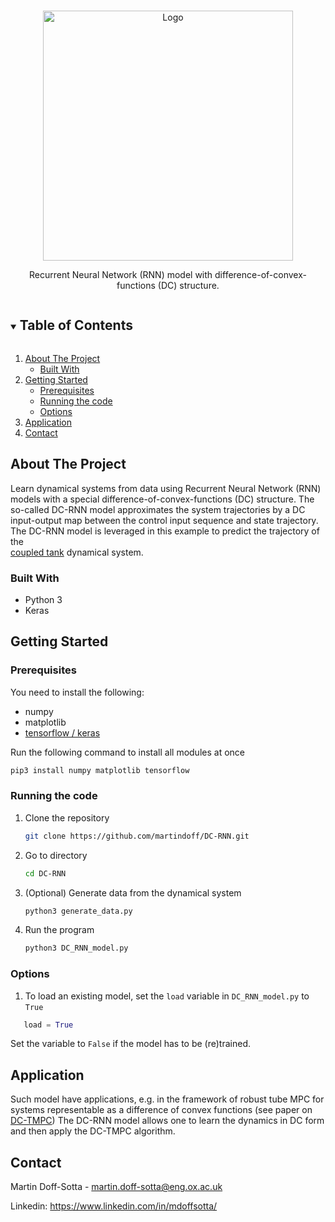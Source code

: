 <!-- PROJECT LOGO -->
<br />
<p align="center">
   <img src="https://github.com/martindoff/DC-RNN/RNN.png" alt="Logo" width="400" height="400">
  <p align="center">
   Recurrent Neural Network (RNN) model with difference-of-convex-functions (DC) structure. 
    <br />  
  </p>
</p>



<!-- TABLE OF CONTENTS -->
<details open="open">
  <summary><h2 style="display: inline-block">Table of Contents</h2></summary>
  <ol>
    <li>
      <a href="#about-the-project">About The Project</a>
      <ul>
        <li><a href="#built-with">Built With</a></li>
      </ul>
    </li>
    <li>
      <a href="#getting-started">Getting Started</a>
      <ul>
        <li><a href="#prerequisites">Prerequisites</a></li>
        <li><a href="#installation">Running the code</a></li>
        <li><a href="#options">Options</a></li>
      </ul>
    </li>
    <li><a href="#application">Application</a></li>
    <li><a href="#contact">Contact</a></li>
  </ol>
</details>



<!-- ABOUT THE PROJECT -->
## About The Project

Learn dynamical systems from data using Recurrent Neural Network (RNN) models with a special 
difference-of-convex-functions (DC) structure. The so-called DC-RNN model approximates the
system trajectories by a DC input-output map between the control input sequence and state trajectory.
The DC-RNN model is leveraged in this example to predict the trajectory of the  
[coupled tank](https://ora.ox.ac.uk/objects/uuid:a3a0130b-5387-44b3-97ae-1c9795b91a42/download_file?safe_filename=Doff-Sotta_and_Cannon_2022_Difference_of_convex.pdf&file_format=application%2Fpdf&type_of_work=Conference+item)
dynamical system.  

### Built With

* Python 3
* Keras



<!-- GETTING STARTED -->
## Getting Started


### Prerequisites

You need to install the following:
* numpy
* matplotlib
* [tensorflow / keras](https://keras.io/getting_started/)

Run the following command to install all modules at once

   ```sh
   pip3 install numpy matplotlib tensorflow
   ```

### Running the code

1. Clone the repository
   ```sh
   git clone https://github.com/martindoff/DC-RNN.git
   ```
2. Go to directory 
   ```sh
   cd DC-RNN
   ```
3. (Optional) Generate data from the dynamical system
   ```python
   python3 generate_data.py
   ``` 
4. Run the program
   ```python
   python3 DC_RNN_model.py
   ```
### Options 
   
1. To load an existing model, set the `load` variable in `DC_RNN_model.py` to `True`
```python
   load = True
   ``` 
   
   Set the variable to `False` if the model has to be (re)trained. 


## Application

Such model have applications, e.g. in the framework of robust tube MPC
for systems representable as a difference of convex functions (see paper on [DC-TMPC](https://ora.ox.ac.uk/objects/uuid:a3a0130b-5387-44b3-97ae-1c9795b91a42/download_file?safe_filename=Doff-Sotta_and_Cannon_2022_Difference_of_convex.pdf&file_format=application%2Fpdf&type_of_work=Conference+item)) 
The DC-RNN model allows one to learn the dynamics in DC form and then apply the DC-TMPC algorithm.

<!-- CONTACT -->
## Contact

Martin Doff-Sotta - martin.doff-sotta@eng.ox.ac.uk

Linkedin: https://www.linkedin.com/in/mdoffsotta/



<!-- MARKDOWN LINKS & IMAGES -->
<!-- https://www.markdownguide.org/basic-syntax/#reference-style-links -->
[contributors-shield]: https://img.shields.io/github/contributors/github_username/repo.svg?style=for-the-badge
[contributors-url]: https://github.com/github_username/repo/graphs/contributors
[forks-shield]: https://img.shields.io/github/forks/github_username/repo.svg?style=for-the-badge
[forks-url]: https://github.com/github_username/repo/network/members
[stars-shield]: https://img.shields.io/github/stars/github_username/repo.svg?style=for-the-badge
[stars-url]: https://github.com/github_username/repo/stargazers
[issues-shield]: https://img.shields.io/github/issues/github_username/repo.svg?style=for-the-badge
[issues-url]: https://github.com/github_username/repo/issues
[license-shield]: https://img.shields.io/github/license/github_username/repo.svg?style=for-the-badge
[license-url]: https://github.com/github_username/repo/blob/master/LICENSE.txt
[linkedin-shield]: https://img.shields.io/badge/-LinkedIn-black.svg?style=for-the-badge&logo=linkedin&colorB=555
[linkedin-url]: https://linkedin.com/in/github_username
